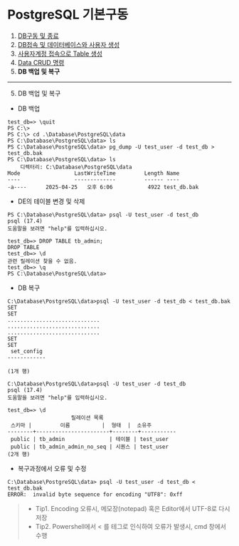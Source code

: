 # PostgreSQL 기본구동

1. [DB구동 및 종료                   ](./S1_DB구동.md) 
2. [DB접속 및 데이터베이스와 사용자 생성](./S2_사용자생성성.md) 
3. [사용자계정 접속으로 Table 생성     ](./S3_테이블생성.md)
4. [Data CRUD 명령                  ](./S4_데이터CRUD.md)
5. <b>DB 백업 및 복구                </b>

---

5. DB 백업 및 복구
- DB 백업
```
test_db=> \quit
PS C:\>
PS C:\> cd .\Database\PostgreSQL\data
PS C:\Database\PostgreSQL\data> ls
PS C:\Database\PostgreSQL\data> pg_dump -U test_user -d test_db > test_db.bak
PS C:\Database\PostgreSQL\data> ls
    디렉터리: C:\Database\PostgreSQL\data
Mode                 LastWriteTime         Length Name
----                 -------------         ------ ----
-a----      2025-04-25   오후 6:06           4922 test_db.bak

```

- DE의 테이블 변경 및 삭제
```
PS C:\Database\PostgreSQL\data> psql -U test_user -d test_db
psql (17.4)
도움말을 보려면 "help"를 입력하십시오.

test_db=> DROP TABLE tb_admin;
DROP TABLE
test_db=> \d
관련 릴레이션 찾을 수 없음.
test_db=> \q
PS C:\Database\PostgreSQL\data>

```

- DB 복구
```
C:\Database\PostgreSQL\data>psql -U test_user -d test_db < test_db.bak
SET
SET
.............................
.............................
.............................
SET
SET
 set_config
------------

(1개 행)

C:\Database\PostgreSQL\data>psql -U test_user -d test_db
psql (17.4)
도움말을 보려면 "help"를 입력하십시오.

test_db=> \d
                    릴레이션 목록
 스키마 |         이름          |  형태  |  소유주
--------+-----------------------+--------+-----------
 public | tb_admin              | 테이블 | test_user
 public | tb_admin_admin_no_seq | 시퀀스 | test_user
(2개 행)

```


- 복구과정에서 오류 및 수정
```
C:\Database\PostgreSQL\data> psql -U test_user -d test_db < test_db.bak
ERROR:  invalid byte sequence for encoding "UTF8": 0xff
```
> + Tip1. Encoding 오류시, 메모장(notepad) 혹은 Editor에서 UTF-8로 다시 저장
> + Tip2. Powershell에서 < 를 테그로 인식하여 오류가 발생시, cmd 창에서 수행

